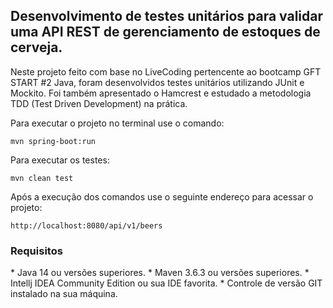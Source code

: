 <h2>Desenvolvimento de testes unitários para validar uma API REST de gerenciamento de estoques de cerveja.</h2>

Neste projeto feito com base no LiveCoding pertencente ao bootcamp GFT START #2 Java, foram desenvolvidos testes unitários utilizando JUnit e Mockito. Foi também apresentado o Hamcrest e estudado a metodologia TDD (Test Driven Development) na prática.

Para executar o projeto no terminal use o comando:

```shell script
mvn spring-boot:run 
```

Para executar os testes:

```shell script
mvn clean test
```

Após a execução dos comandos use o seguinte endereço para acessar o projeto:

```
http://localhost:8080/api/v1/beers
```

<h3>Requisitos</h3>
* Java 14 ou versões superiores.
* Maven 3.6.3 ou versões superiores.
* Intellj IDEA Community Edition ou sua IDE favorita.
* Controle de versão GIT instalado na sua máquina.




